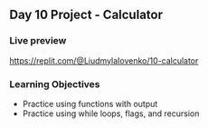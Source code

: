 ## Day 10 Project - Calculator

### Live preview
https://replit.com/@LiudmylaIovenko/10-calculator

### Learning Objectives
* Practice using functions with output
* Practice using while loops, flags, and recursion
